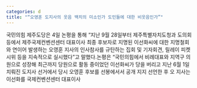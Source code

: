 ```yaml
---
categories: d
title: "“오영훈 도지사의 웃음 백치의 미소인가 도민들에 대한 비웃음인가”"
---
```

국민의힘 제주도당은 4일 논평을 통해 “지난 9월 28일부터 제주특별자치도청과 도의회 등에서 제주국제컨벤션센터 대표이사 최종 후보자로 지명된 이선화씨에 대한 지명철회와 연이어 발생하는 오영훈 지사의 인사참사를 규탄하는 집회 및 기자회견, 릴레이 피켓 시위 등을 지속적으로 실시했다”고 말했다.논평은 “국민의힘에서 비례대표와 지역구 의원으로 성장해 최근까지 당원으로 활동 중이었던 이선화씨가 당을 버리고 지난 6월 1일 치뤄진 도지사 선거에서 당시 오영훈 후보를 선봉에서서 공개 지지 선언한 후 오 지사는 이선화를 국제컨벤션센터 대표이사